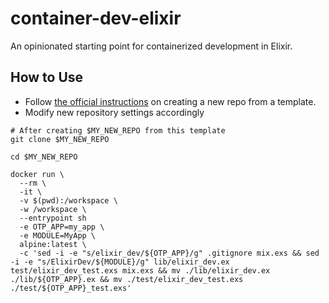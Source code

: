 # container-dev-elixir

An opinionated starting point for containerized development in Elixir.

## How to Use

- Follow [the official instructions](https://docs.github.com/en/repositories/creating-and-managing-repositories/creating-a-repository-from-a-template) on creating a new repo from a template.
- Modify new repository settings accordingly

```console
# After creating $MY_NEW_REPO from this template
git clone $MY_NEW_REPO
```
```console
cd $MY_NEW_REPO
```
```console
docker run \
  --rm \
  -it \
  -v $(pwd):/workspace \
  -w /workspace \
  --entrypoint sh
  -e OTP_APP=my_app \
  -e MODULE=MyApp \
  alpine:latest \
  -c 'sed -i -e "s/elixir_dev/${OTP_APP}/g" .gitignore mix.exs && sed -i -e "s/ElixirDev/${MODULE}/g" lib/elixir_dev.ex test/elixir_dev_test.exs mix.exs && mv ./lib/elixir_dev.ex ./lib/${OTP_APP}.ex && mv ./test/elixir_dev_test.exs ./test/${OTP_APP}_test.exs'
```
